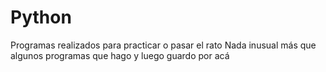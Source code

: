 # Python
Programas realizados para practicar o pasar el rato
Nada inusual más que algunos programas que hago y luego guardo por acá
